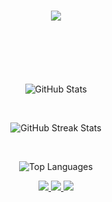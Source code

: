 

<div align="center">

<h1 align="center">
    <img src="https://github-readme-stats-eta-umber-23.vercel.app
/?font=Righteous&size=35&center=true&vCenter=true&width=500&height=70&duration=4000&lines=Hi+There!+👋+I'm+Preet;" />
</h1>

<br>





<br>

<br>
<br>

![GitHub Stats](https://github-readme-stats-eta-umber-23.vercel.app/api?username=PrEEtPatEl44&theme=react&hide_border=false&include_all_commits=true&count_private=true)


<br>

![GitHub Streak Stats](https://github-readme-streak-stats.herokuapp.com/?user=PrEEtPatEl44&theme=react&hide_border=false&count_private=true)

<br>

![Top Languages](https://github-readme-stats-eta-umber-23.vercel.app/api/top-langs/?username=PrEEtPatEl44&theme=react&hide_border=false&include_all_commits=false&count_private=true&layout=compact)


<div align="center"> 
  <a href="mailto:preet4042004@gmail.com">
    <img src="https://img.shields.io/badge/Gmail-333333?style=for-the-badge&logo=gmail&logoColor=red" />
  </a>
  <a href="https://www.linkedin.com/in/preet-patel-288549270/" target="_blank">
    <img src="https://img.shields.io/badge/LinkedIn-0077B5?style=for-the-badge&logo=linkedin&logoColor=white" target="_blank" />
  </a>
  <a href="https://preetpatel44.github.io/Portfolio/" target="_blank">
     <img src="https://img.shields.io/badge/Portfolio-FF5722?style=for-the-badge&logo=todoist&logoColor=white" target="_blank" /> <!-- sqlite, safari, google-chrome are other good icon options -->
  </a>
</div>
</div>
